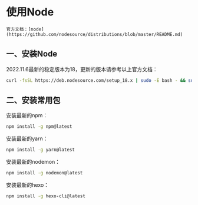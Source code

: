 # 使用Node

```admonish info
官方文档：[node](https://github.com/nodesource/distributions/blob/master/README.md)
```

## 一、安装Node

2022.11.6最新的稳定版本为18，更新的版本请参考以上官方文档：

```bash
curl -fsSL https://deb.nodesource.com/setup_18.x | sudo -E bash - && sudo apt-get install -y nodejs
```

## 二、安装常用包

安装最新的npm：

```bash
npm install -g npm@latest
```

安装最新的yarn：

```bash
npm install -g yarn@latest
```

安装最新的nodemon：

```bash
npm install -g nodemon@latest
```

安装最新的hexo：

```bash
npm install -g hexo-cli@latest
```
